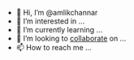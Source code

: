 - 👋 Hi, I’m @amlikchannar
- 👀 I’m interested in ...
- 🌱 I’m currently learning ...
- 💞️ I’m looking to [collaborate](https://tecnologynew.com/) on ...
- 📫 How to reach me ...

<!---
amlikchannar/amlikchannar is a ✨ special ✨ repository because its `README.md` (this file) appears on your GitHub profile.
You can click the Preview link to take a look at your changes.
--->
